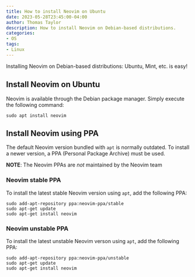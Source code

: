 ```yaml
---
title: How to install Neovim on Ubuntu
date: 2023-05-28T23:45:00-04:00
author: Thomas Taylor
description: How to install Neovim on Debian-based distributions.
categories:
- OS
tags:
- Linux
---
```


Installing Neovim on Debian-based distributions: Ubuntu, Mint, etc. is easy!

## Install Neovim on Ubuntu

Neovim is available through the Debian package manager. Simply execute the following command:

```shell
sudo apt install neovim
```

## Install Neovim using PPA

The default Neovim version bundled with `apt` is normally outdated. To install a newer version, a PPA (Personal Package Archive) must be used.

**NOTE**: The Neovim PPAs are _not_ maintained by the Neovim team

### Neovim stable PPA

To install the latest stable Neovim version using `apt`, add the following PPA:

```shell
sudo add-apt-repository ppa:neovim-ppa/stable
sudo apt-get update
sudo apt-get install neovim
```

### Neovim unstable PPA

To install the latest unstable Neovim verson using `apt`, add the following PPA:

```shell
sudo add-apt-repository ppa:neovim-ppa/unstable
sudo apt-get update
sudo apt-get install neovim
```

